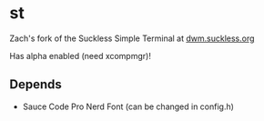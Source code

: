 # st
Zach's fork of the Suckless Simple Terminal at [dwm.suckless.org](https://dwm.suckless.org)

Has alpha enabled (need xcompmgr)!

## Depends
- Sauce Code Pro Nerd Font (can be changed in config.h)
